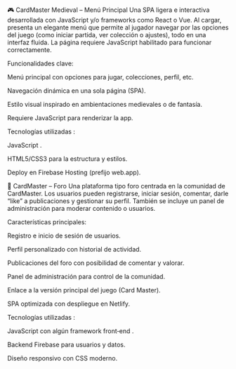 🎮 CardMaster Medieval – Menú Principal
Una SPA ligera e interactiva desarrollada con JavaScript y/o frameworks como React o Vue. Al cargar, presenta un elegante menú que permite al jugador navegar por las opciones del juego (como iniciar partida, ver colección o ajustes), todo en una interfaz fluida. La página requiere JavaScript habilitado para funcionar correctamente.

Funcionalidades clave:

Menú principal con opciones para jugar, colecciones, perfil, etc.

Navegación dinámica en una sola página (SPA).

Estilo visual inspirado en ambientaciones medievales o de fantasía.

Requiere JavaScript para renderizar la app.

Tecnologías utilizadas :

JavaScript .

HTML5/CSS3 para la estructura y estilos.

Deploy en Firebase Hosting (prefijo web.app).

💬 CardMaster – Foro
Una plataforma tipo foro centrada en la comunidad de CardMaster. Los usuarios pueden registrarse, iniciar sesión, comentar, darle “like” a publicaciones y gestionar su perfil. También se incluye un panel de administración para moderar contenido o usuarios.

Características principales:

Registro e inicio de sesión de usuarios.

Perfil personalizado con historial de actividad.

Publicaciones del foro con posibilidad de comentar y valorar.

Panel de administración para control de la comunidad.

Enlace a la versión principal del juego (Card Master).

SPA optimizada con despliegue en Netlify.

Tecnologías utilizadas :

JavaScript con algún framework front‑end .

Backend  Firebase para usuarios y datos.

Diseño responsivo con CSS moderno.

